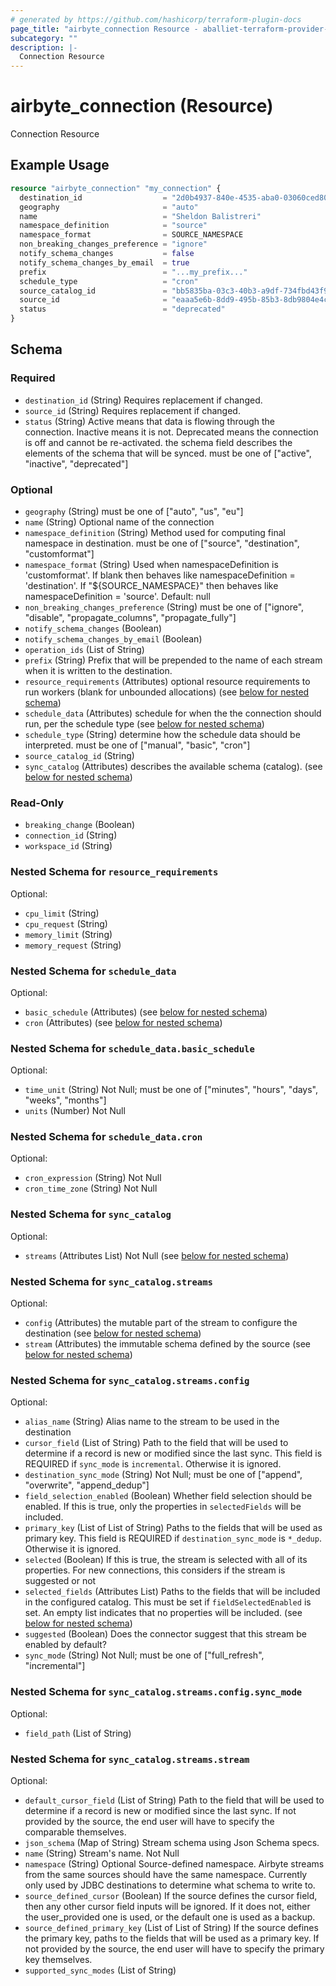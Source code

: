 ```yaml
---
# generated by https://github.com/hashicorp/terraform-plugin-docs
page_title: "airbyte_connection Resource - aballiet-terraform-provider-airbyte-oss"
subcategory: ""
description: |-
  Connection Resource
---
```


# airbyte_connection (Resource)

Connection Resource

## Example Usage

```terraform
resource "airbyte_connection" "my_connection" {
  destination_id                  = "2d0b4937-840e-4535-aba0-03060ced80fc"
  geography                       = "auto"
  name                            = "Sheldon Balistreri"
  namespace_definition            = "source"
  namespace_format                = SOURCE_NAMESPACE
  non_breaking_changes_preference = "ignore"
  notify_schema_changes           = false
  notify_schema_changes_by_email  = true
  prefix                          = "...my_prefix..."
  schedule_type                   = "cron"
  source_catalog_id               = "bb5835ba-03c3-40b3-a9df-734fbd43f940"
  source_id                       = "eaaa5e6b-8dd9-495b-85b3-8db9804e4cb5"
  status                          = "deprecated"
}
```

<!-- schema generated by tfplugindocs -->
## Schema

### Required

- `destination_id` (String) Requires replacement if changed.
- `source_id` (String) Requires replacement if changed.
- `status` (String) Active means that data is flowing through the connection. Inactive means it is not. Deprecated means the connection is off and cannot be re-activated. the schema field describes the elements of the schema that will be synced. must be one of ["active", "inactive", "deprecated"]

### Optional

- `geography` (String) must be one of ["auto", "us", "eu"]
- `name` (String) Optional name of the connection
- `namespace_definition` (String) Method used for computing final namespace in destination. must be one of ["source", "destination", "customformat"]
- `namespace_format` (String) Used when namespaceDefinition is 'customformat'. If blank then behaves like namespaceDefinition = 'destination'. If "${SOURCE_NAMESPACE}" then behaves like namespaceDefinition = 'source'. Default: null
- `non_breaking_changes_preference` (String) must be one of ["ignore", "disable", "propagate_columns", "propagate_fully"]
- `notify_schema_changes` (Boolean)
- `notify_schema_changes_by_email` (Boolean)
- `operation_ids` (List of String)
- `prefix` (String) Prefix that will be prepended to the name of each stream when it is written to the destination.
- `resource_requirements` (Attributes) optional resource requirements to run workers (blank for unbounded allocations) (see [below for nested schema](#nestedatt--resource_requirements))
- `schedule_data` (Attributes) schedule for when the the connection should run, per the schedule type (see [below for nested schema](#nestedatt--schedule_data))
- `schedule_type` (String) determine how the schedule data should be interpreted. must be one of ["manual", "basic", "cron"]
- `source_catalog_id` (String)
- `sync_catalog` (Attributes) describes the available schema (catalog). (see [below for nested schema](#nestedatt--sync_catalog))

### Read-Only

- `breaking_change` (Boolean)
- `connection_id` (String)
- `workspace_id` (String)

<a id="nestedatt--resource_requirements"></a>
### Nested Schema for `resource_requirements`

Optional:

- `cpu_limit` (String)
- `cpu_request` (String)
- `memory_limit` (String)
- `memory_request` (String)


<a id="nestedatt--schedule_data"></a>
### Nested Schema for `schedule_data`

Optional:

- `basic_schedule` (Attributes) (see [below for nested schema](#nestedatt--schedule_data--basic_schedule))
- `cron` (Attributes) (see [below for nested schema](#nestedatt--schedule_data--cron))

<a id="nestedatt--schedule_data--basic_schedule"></a>
### Nested Schema for `schedule_data.basic_schedule`

Optional:

- `time_unit` (String) Not Null; must be one of ["minutes", "hours", "days", "weeks", "months"]
- `units` (Number) Not Null


<a id="nestedatt--schedule_data--cron"></a>
### Nested Schema for `schedule_data.cron`

Optional:

- `cron_expression` (String) Not Null
- `cron_time_zone` (String) Not Null



<a id="nestedatt--sync_catalog"></a>
### Nested Schema for `sync_catalog`

Optional:

- `streams` (Attributes List) Not Null (see [below for nested schema](#nestedatt--sync_catalog--streams))

<a id="nestedatt--sync_catalog--streams"></a>
### Nested Schema for `sync_catalog.streams`

Optional:

- `config` (Attributes) the mutable part of the stream to configure the destination (see [below for nested schema](#nestedatt--sync_catalog--streams--config))
- `stream` (Attributes) the immutable schema defined by the source (see [below for nested schema](#nestedatt--sync_catalog--streams--stream))

<a id="nestedatt--sync_catalog--streams--config"></a>
### Nested Schema for `sync_catalog.streams.config`

Optional:

- `alias_name` (String) Alias name to the stream to be used in the destination
- `cursor_field` (List of String) Path to the field that will be used to determine if a record is new or modified since the last sync. This field is REQUIRED if `sync_mode` is `incremental`. Otherwise it is ignored.
- `destination_sync_mode` (String) Not Null; must be one of ["append", "overwrite", "append_dedup"]
- `field_selection_enabled` (Boolean) Whether field selection should be enabled. If this is true, only the properties in `selectedFields` will be included.
- `primary_key` (List of List of String) Paths to the fields that will be used as primary key. This field is REQUIRED if `destination_sync_mode` is `*_dedup`. Otherwise it is ignored.
- `selected` (Boolean) If this is true, the stream is selected with all of its properties. For new connections, this considers if the stream is suggested or not
- `selected_fields` (Attributes List) Paths to the fields that will be included in the configured catalog. This must be set if `fieldSelectedEnabled` is set. An empty list indicates that no properties will be included. (see [below for nested schema](#nestedatt--sync_catalog--streams--config--selected_fields))
- `suggested` (Boolean) Does the connector suggest that this stream be enabled by default?
- `sync_mode` (String) Not Null; must be one of ["full_refresh", "incremental"]

<a id="nestedatt--sync_catalog--streams--config--selected_fields"></a>
### Nested Schema for `sync_catalog.streams.config.sync_mode`

Optional:

- `field_path` (List of String)



<a id="nestedatt--sync_catalog--streams--stream"></a>
### Nested Schema for `sync_catalog.streams.stream`

Optional:

- `default_cursor_field` (List of String) Path to the field that will be used to determine if a record is new or modified since the last sync. If not provided by the source, the end user will have to specify the comparable themselves.
- `json_schema` (Map of String) Stream schema using Json Schema specs.
- `name` (String) Stream's name. Not Null
- `namespace` (String) Optional Source-defined namespace. Airbyte streams from the same sources should have the same namespace. Currently only used by JDBC destinations to determine what schema to write to.
- `source_defined_cursor` (Boolean) If the source defines the cursor field, then any other cursor field inputs will be ignored. If it does not, either the user_provided one is used, or the default one is used as a backup.
- `source_defined_primary_key` (List of List of String) If the source defines the primary key, paths to the fields that will be used as a primary key. If not provided by the source, the end user will have to specify the primary key themselves.
- `supported_sync_modes` (List of String)


